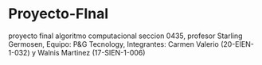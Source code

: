 # Proyecto-FInal
proyecto final algoritmo computacional seccion 0435, profesor Starling Germosen, Equipo: P&amp;G Tecnology, Integrantes: Carmen Valerio (20-EIEN-1-032) y Walnis Martinez (17-SIEN-1-006)
